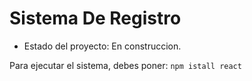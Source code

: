 <h1> Sistema De Registro</h1>

- Estado del proyecto: En construccion.

Para ejecutar el sistema, debes poner:
```npm istall react```
